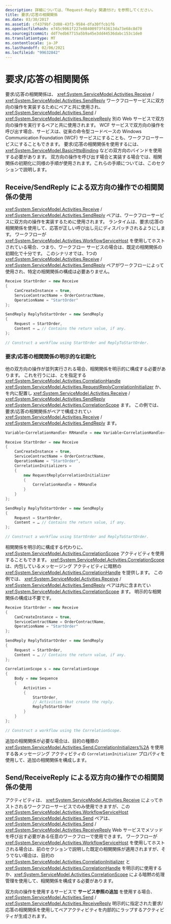 ```yaml
---
description: 詳細については、「Request-Reply 関連付け」を参照してください。
title: 要求/応答の相関関係
ms.date: 03/30/2017
ms.assetid: cf4379bf-2d08-43f3-9584-dfa30ffcb1f6
ms.openlocfilehash: e745c9061f227e08400973f43613da73e68c8d70
ms.sourcegitcommit: ddf7edb67715a5b9a45e3dd44536dabc153c1de0
ms.translationtype: MT
ms.contentlocale: ja-JP
ms.lasthandoff: 02/06/2021
ms.locfileid: "99632842"
---
```

# <a name="request-reply-correlation"></a>要求/応答の相関関係

要求/応答の相関関係は、 <xref:System.ServiceModel.Activities.Receive> / <xref:System.ServiceModel.Activities.SendReply> ワークフローサービスに双方向の操作を実装するためにペアと共に使用され、 <xref:System.ServiceModel.Activities.Send> / <xref:System.ServiceModel.Activities.ReceiveReply> 別の Web サービスで双方向の操作を実行するペアと共に使用されます。 WCF サービスで双方向の操作を呼び出す場合、サービスは、従来の命令型コードベースの Windows Communication Foundation (WCF) サービスにすることも、ワークフローサービスにすることもできます。 要求/応答の相関関係を使用するには、<xref:System.ServiceModel.BasicHttpBinding> などの双方向のバインドを使用する必要があります。 双方向の操作を呼び出す場合と実装する場合では、相関関係の初期化に同様の手順が使用されます。これらの手順については、このセクションで説明します。  
  
## <a name="using-correlation-in-a-two-way-operation-with-receivesendreply"></a>Receive/SendReply による双方向の操作での相関関係の使用  

 <xref:System.ServiceModel.Activities.Receive> / <xref:System.ServiceModel.Activities.SendReply> ペアは、ワークフローサービスに双方向の操作を実装するために使用されます。 ランタイムは、要求/応答の相関関係を使用して、応答が正しい呼び出し元にディスパッチされるようにします。 ワークフローが <xref:System.ServiceModel.Activities.WorkflowServiceHost> を使用してホストされている場合、つまり、ワークフロー サービスの場合は、既定の相関関係の初期化で十分です。 このシナリオでは、1つの <xref:System.ServiceModel.Activities.Receive> / <xref:System.ServiceModel.Activities.SendReply> ペアがワークフローによって使用され、特定の相関関係の構成は必要ありません。  
  
```csharp  
Receive StartOrder = new Receive  
{  
    CanCreateInstance = true,  
    ServiceContractName = OrderContractName,  
    OperationName = "StartOrder"  
};  
  
SendReply ReplyToStartOrder = new SendReply  
{  
    Request = StartOrder,  
    Content = … // Contains the return value, if any.  
};  
  
// Construct a workflow using StartOrder and ReplyToStartOrder.  
```  
  
### <a name="explicitly-initializing-request-reply-correlation"></a>要求/応答の相関関係の明示的な初期化  

 他の双方向の操作が並列実行される場合、相関関係を明示的に構成する必要があります。 これを行うには、とを指定する <xref:System.ServiceModel.Activities.CorrelationHandle> <xref:System.ServiceModel.Activities.RequestReplyCorrelationInitializer> か、を内に配置し <xref:System.ServiceModel.Activities.Receive> / <xref:System.ServiceModel.Activities.SendReply> <xref:System.ServiceModel.Activities.CorrelationScope> ます。 この例では、要求/応答の相関関係がペアで構成されてい <xref:System.ServiceModel.Activities.Receive> / <xref:System.ServiceModel.Activities.SendReply> ます。  
  
```csharp  
Variable<CorrelationHandle> RRHandle = new Variable<CorrelationHandle>();  
  
Receive StartOrder = new Receive  
{  
    CanCreateInstance = true,  
    ServiceContractName = OrderContractName,  
    OperationName = "StartOrder",  
    CorrelationInitializers =  
    {  
        new RequestReplyCorrelationInitializer  
        {  
            CorrelationHandle = RRHandle  
        }  
    }  
};  
  
SendReply ReplyToStartOrder = new SendReply  
{  
    Request = StartOrder,  
    Content = … // Contains the return value, if any.  
};  
  
// Construct a workflow using StartOrder and ReplyToStartOrder.  
```  
  
 相関関係を明示的に構成する代わりに、<xref:System.ServiceModel.Activities.CorrelationScope> アクティビティを使用することもできます。 <xref:System.ServiceModel.Activities.CorrelationScope> は、内包しているメッセージング アクティビティに暗黙の <xref:System.ServiceModel.Activities.CorrelationHandle> を提供します。 この例では、 <xref:System.ServiceModel.Activities.Receive> / <xref:System.ServiceModel.Activities.SendReply> ペアは内に含まれてい <xref:System.ServiceModel.Activities.CorrelationScope> ます。 明示的な相関関係の構成は不要です。  
  
```csharp  
Receive StartOrder = new Receive  
{  
    CanCreateInstance = true,  
    ServiceContractName = OrderContractName,  
    OperationName = "StartOrder"  
};  
  
SendReply ReplyToStartOrder = new SendReply  
{  
    Request = StartOrder,  
    Content = … // Contains the return value, if any.  
};  
  
CorrelationScope s = new CorrelationScope  
{  
    Body = new Sequence  
    {  
        Activities =
        {  
            StartOrder,  
            // Activities that create the reply.  
            ReplyToStartOrder  
        }  
    }  
};  
  
// Construct a workflow using the CorrelationScope.  
```  
  
 追加の相関関係が必要な場合は、目的の種類の <xref:System.ServiceModel.Activities.Send.CorrelationInitializers%2A> を使用する各メッセージング アクティビティの `CorrelationInitializer` プロパティを使用して、追加の相関関係を構成します。  
  
## <a name="using-correlation-in-a-two-way-operation-with-sendreceivereply"></a>Send/ReceiveReply による双方向の操作での相関関係の使用  

 アクティビティは、 <xref:System.ServiceModel.Activities.Receive> によってホストされるワークフローサービスでのみ使用できますが、この <xref:System.ServiceModel.Activities.WorkflowServiceHost> <xref:System.ServiceModel.Activities.Send> ペアは、 <xref:System.ServiceModel.Activities.Send> / <xref:System.ServiceModel.Activities.ReceiveReply> Web サービスでメソッドを呼び出す必要がある任意のワークフローで使用できます。 ワークフローが <xref:System.ServiceModel.Activities.WorkflowServiceHost> を使用してホストされる場合は、前のセクションで説明した既定の相関関係が適用されますが、そうでない場合は、目的の <xref:System.ServiceModel.Activities.CorrelationInitializer> と <xref:System.ServiceModel.Activities.CorrelationHandle> を明示的に使用するか、<xref:System.ServiceModel.Activities.CorrelationScope> による暗黙の処理管理を使用して、相関関係を構成する必要があります。  
  
 双方向の操作を使用するサービスで **サービス参照の追加** を使用する場合、 <xref:System.ServiceModel.Activities.Send> / <xref:System.ServiceModel.Activities.ReceiveReply> 明示的に指定された要求/応答の相関関係を使用してペアアクティビティを内部的にラップするアクティビティが生成されます。

